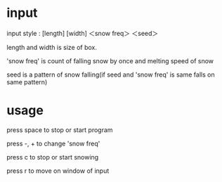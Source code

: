 # input

input style : [length] [width] ＜snow freq＞ ＜seed＞

length and width is size of box.
  
'snow freq' is count of falling snow by once and melting speed of snow
  
seed is a pattern of snow falling(if seed and 'snow freq' is same falls on same pattern)

# usage
press space to stop or start program
  
press -, + to change 'snow freq'
  
press c to stop or start snowing

press r to move on window of input

